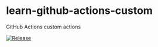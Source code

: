 # learn-github-actions-custom

GitHub Actions custom actions

[![Release](https://github.com/gawaooooo-sandbox/learn-github-actions-custom/actions/workflows/_internal-release.yml/badge.svg)](https://github.com/gawaooooo-sandbox/learn-github-actions-custom/actions/workflows/_internal-release.yml)
